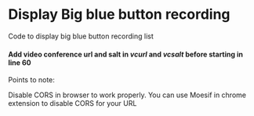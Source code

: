 # Display Big blue button recording

Code to display big blue button recording list
#### Add video conference url and salt in _vcurl_ and _vcsalt_ before starting in line 60

Points to note:

Disable CORS in browser to work properly. 
You can use Moesif in chrome extension to disable CORS for your URL
